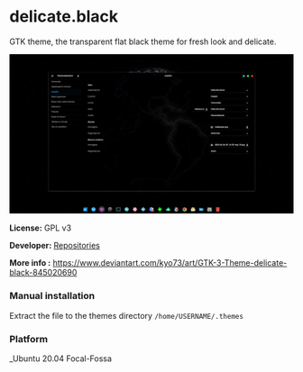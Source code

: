 # delicate.black

GTK theme, the transparent flat black theme for fresh look and delicate.

![delicate.black](wallpaper-black.png)

**License:** GPL v3

**Developer:** [Repositories](https://github.com/kyokusa)

**More info :** https://www.deviantart.com/kyo73/art/GTK-3-Theme-delicate-black-845020690

### Manual installation

Extract the file to the themes directory `/home/USERNAME/.themes`

### Platform

_Ubuntu 20.04 Focal-Fossa
